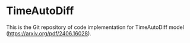 # TimeAutoDiff
This is the Git repository of code implementation for TimeAutoDiff model (https://arxiv.org/pdf/2406.16028). 
